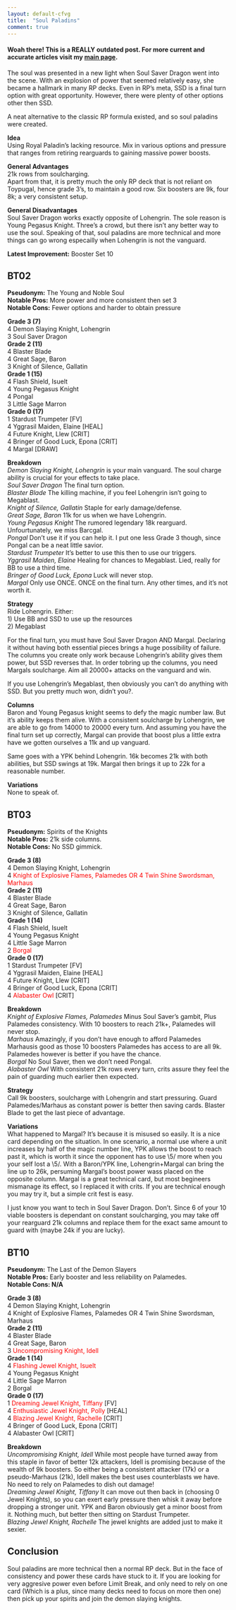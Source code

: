 ```yaml
---
layout: default-cfvg
title:  "Soul Paladins"
comment: true
---
```


#### Woah there! This is a REALLY outdated post. For more current and accurate articles visit my [main page](/cfvg).

<p>The soul was presented in a new light when Soul Saver Dragon went into the scene. With an explosion of power that seemed relatively easy, she became a hallmark in many RP decks. Even in RP&#8217;s meta, SSD is a final turn option with great opportunity. However, there were plenty of other options other then SSD.</p>
<p>A neat alternative to the classic RP formula existed, and so soul paladins were created.</p>
<p><strong>Idea</strong><br />
Using Royal Paladin&#8217;s lacking resource. Mix in various options and pressure that ranges from retiring rearguards to gaining massive power boosts.</p>
<p><strong>General Advantages</strong><br />
21k rows from soulcharging.<br />
Apart from that, it is pretty much the only RP deck that is not reliant on Toypugal, hence grade 3&#8217;s, to maintain a good row. Six boosters are 9k, four 8k; a very consistent setup.</p><!-- more -->
<p><strong>General Disadvantages</strong><br />
Soul Saver Dragon works exactly opposite of Lohengrin. The sole reason is Young Pegasus Knight. Three&#8217;s a crowd, but there isn&#8217;t any better way to use the soul. Speaking of that, soul paladins are more technical and more things can go wrong especailly when Lohengrin is not the vanguard.</p>
<p><strong>Latest Improvement:</strong> Booster Set 10</p>
<h2>BT02</h2>
<p><strong>Pseudonym:</strong> The Young and Noble Soul<br />
<strong>Notable Pros:</strong> More power and more consistent then set 3<br />
<strong>Notable Cons:</strong> Fewer options and harder to obtain pressure</p>
<p><strong>Grade 3 (7)</strong><br />
4 Demon Slaying Knight, Lohengrin<br />
3 Soul Saver Dragon<br />
<strong>Grade 2 (11)</strong><br />
4 Blaster Blade<br />
4 Great Sage, Baron<br />
3 Knight of Silence, Gallatin<br />
<strong>Grade 1 (15)</strong><br />
4 Flash Shield, Isuelt<br />
4 Young Pegasus Knight<br />
4 Pongal<br />
3 Little Sage Marron<br />
<strong>Grade 0 (17)</strong><br />
1 Stardust Trumpeter [FV]<br />
4 Yggrasil Maiden, Elaine [HEAL]<br />
4 Future Knight, Llew [CRIT]<br />
4 Bringer of Good Luck, Epona [CRIT]<br />
4 Margal [DRAW]</p>
<p><strong>Breakdown</strong><br />
<em>Demon Slaying Knight, Lohengrin</em> is your main vanguard. The soul charge ability is crucial for your effects to take place.<br />
<em>Soul Saver Dragon</em> The final turn option.<br />
<em>Blaster Blade</em> The killing machine, if you feel Lohengrin isn&#8217;t going to Megablast.<br />
<em>Knight of Silence, Gallatin</em> Staple for early damage/defense.<br />
<em>Great Sage, Baron</em> 11k for us when we have Lohengrin.<br />
<em>Young Pegasus Knight</em> The rumored legendary 18k rearguard. Unfourtunately, we miss Barcgal.<br />
<em>Pongal</em> Don&#8217;t use it if you can help it. I put one less Grade 3 though, since Pongal can be a neat little savior.<br />
<em>Stardust Trumpeter</em> It&#8217;s better to use this then to use our triggers.<br />
<em>Yggrasil Maiden, Elaine</em> Healing for chances to Megablast. Lied, really for BB to use a third time.<br />
<em>Bringer of Good Luck, Epona </em>Luck will never stop.<br />
<em>Margal</em> Only use ONCE. ONCE on the final turn. Any other times, and it&#8217;s not worth it.</p>
<p><strong>Strategy</strong><br />
Ride Lohengrin. Either:<br />
1) Use BB and SSD to use up the resources<br />
2) Megablast</p>
<p>For the final turn, you must have Soul Saver Dragon AND Margal. Declaring it without having both essential pieces brings a huge possibility of failure. The columns you create only work because Lohengrin&#8217;s ability gives them power, but SSD reverses that. In order tobring up the columns, you need Margals soulcharge. Aim all 20000+ attacks on the vanguard and win.</p>
<p>If you use Lohengrin&#8217;s Megablast, then obviously you can&#8217;t do anything with SSD. But you pretty much won, didn&#8217;t you?.</p>
<p><strong>Columns</strong><br />
Baron and Young Pegasus knight seems to defy the magic number law. But it&#8217;s ability keeps them alive. With a consistent soulcharge by Lohengrin, we are able to go from 14000 to 20000 every turn. And assuming you have the final turn set up correctly, Margal can provide that boost plus a little extra have we gotten ourselves a 11k and up vanguard.</p>
<p>Same goes with a YPK behind Lohengrin. 16k becomes 21k with both abilities, but SSD swings at 19k. Margal then brings it up to 22k for a reasonable number.</p>
<p><strong>Variations</strong><br />
None to speak of.</p>
<p><a name="BT03"></a></p>
<h2>BT03</h2>
<p><strong>Pseudonym:</strong> Spirits of the Knights<br />
<strong>Notable Pros:</strong> 21k side columns.<br />
<strong>Notable Cons:</strong> No SSD gimmick.</p>
<p><strong>Grade 3 (8)</strong><br />
4 Demon Slaying Knight, Lohengrin<br />
4 <span style="color:#ff0000;">Knight of Explosive Flames, Palamedes OR 4 Twin Shine Swordsman, Marhaus</span><br />
<strong>Grade 2 (11)</strong><br />
4 Blaster Blade<br />
4 Great Sage, Baron<br />
3 Knight of Silence, Gallatin<br />
<strong>Grade 1 (14)</strong><br />
4 Flash Shield, Isuelt<br />
4 Young Pegasus Knight<br />
4 Little Sage Marron<br />
2 <span style="color:#ff0000;">Borgal</span><br />
<strong>Grade 0 (17)</strong><br />
1 Stardust Trumpeter [FV]<br />
4 Yggrasil Maiden, Elaine [HEAL]<br />
4 Future Knight, Llew [CRIT]<br />
4 Bringer of Good Luck, Epona [CRIT]<br />
4 <span style="color:#ff0000;">Alabaster Owl</span> [CRIT]</p>
<p><strong>Breakdown</strong><br />
<em>Knight of Explosive Flames, Palamedes </em>Minus Soul Saver&#8217;s gambit, Plus Palamedes consistency. With 10 boosters to reach 21k+, Palamedes will never stop.<br />
<em>Marhaus </em>Amazingly, if you don&#8217;t have enough to afford Palamedes Marhausis good as those 10 boosters Palamedes has access to are all 9k. Palamedes however is better if you have the chance.<br />
<em>Borgal </em>No Soul Saver, then we don&#8217;t need Pongal.<br />
<em>Alabaster Owl </em>With consistent 21k rows every turn, crits assure they feel the pain of guarding much earlier then expected.</p>
<p><strong>Strategy</strong><br />
Call 9k boosters, soulcharge with Lohengrin and start pressuring. Guard Palamedes/Marhaus as constant power is better then saving cards. Blaster Blade to get the last piece of advantage.</p>
<p><strong>Variations</strong><br />
What happened to Margal? It&#8217;s because it is misused so easily. It is a nice card depending on the situation. In one scenario, a normal use where a unit increases by half of the magic number line, YPK allows the boost to reach past it, which is worth it since the opponent has to use \5/ more when you your self lost a \5/. With a Baron/YPK line, Lohengrin+Margal can bring the line up to 26k, persuming Margal&#8217;s boost power wass placed on the opposite column. Margal is a great technical card, but most begineers mismanage its effect, so I replaced it with crits. If you are technical enough you may try it, but a simple crit fest is easy.</p>
<p>I just know you want to tech in Soul Saver Dragon. Don&#8217;t. Since 6 of your 10 viable boosters is dependant on constant soulcharging, you may take off your rearguard 21k columns and replace them for the exact same amount to guard with (maybe 24k if you are lucky).</p>
<p><a name="BT10"></a></p>
<h2>BT10</h2>
<p><strong>Pseudonym:</strong> The Last of the Demon Slayers<br />
<strong>Notable Pros:</strong> Early booster and less reliability on Palamedes.<br />
<strong>Notable Cons: N/A</strong></p>
<p><strong>Grade 3 (8)</strong><br />
4 Demon Slaying Knight, Lohengrin<br />
4 Knight of Explosive Flames, Palamedes OR 4 Twin Shine Swordsman, Marhaus<br />
<strong>Grade 2 (11)</strong><br />
4 Blaster Blade<br />
4 Great Sage, Baron<br />
3 <span style="color:#ff0000;">Uncompromising Knight, Idell</span><br />
<strong>Grade 1 (14)</strong><br />
4 <span style="color:#ff0000;">Flashing Jewel Knight, Isuelt</span><br />
4 Young Pegasus Knight<br />
4 Little Sage Marron<br />
2 Borgal<br />
<strong>Grade 0 (17)</strong><br />
1 <span style="color:#ff0000;">Dreaming Jewel Knight, Tiffany</span> [FV]<br />
4 <span style="color:#ff0000;">Enthusiastic Jewel Knight, Polly</span> [HEAL]<br />
4 <span style="color:#ff0000;">Blazing Jewel Knight, Rachelle</span> [CRIT]<br />
4 Bringer of Good Luck, Epona [CRIT]<br />
4 Alabaster Owl [CRIT]</p>
<p><strong>Breakdown</strong><br />
<em>Uncompromising Knight, Idell </em>While most people have turned away from this staple in favor of better 12k attackers, Idell is promising because of the wealth of 9k boosters. So either being a consistent attacker (17k) or a pseudo-Marhaus (21k), Idell makes the best uses counterblasts we have. No need to rely on Palamedes to dish out damage!<br />
<em>Dreaming Jewel Knight, Tiffany </em>It can move out then back in (choosing 0 Jewel Knights), so you can exert early pressure then whisk it away before dropping a stronger unit. YPK and Baron obviously get a minor boost from it. Nothing much, but better then sitting on Stardust Trumpeter.<br />
<em>Blazing Jewel Knight, Rachelle</em> The jewel knights are added just to make it sexier.</p>
<h2>Conclusion</h2>
<p>Soul paladins are more technical then a normal RP deck. But in the face of consistency and power these cards have stuck to it. If you are looking for very aggresive power even before Limit Break, and only need to rely on one card (Which is a plus, since many decks need to focus on more then one) then pick up your spirits and join the demon slaying knights. <i class="fa fa-stop"></i></p>
